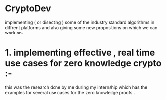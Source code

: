 # CryptoDev
implementing ( or disecting )  some of the industry standard algorithms  in diffrent platforms and also giving some new propositions on which we can work on.

  # 1. implementing effective , real time use cases for zero knowledge crypto :- 
  this was the research done by me during my internship  which has the examples for several use cases for the zero knowledge proofs .
  
  
